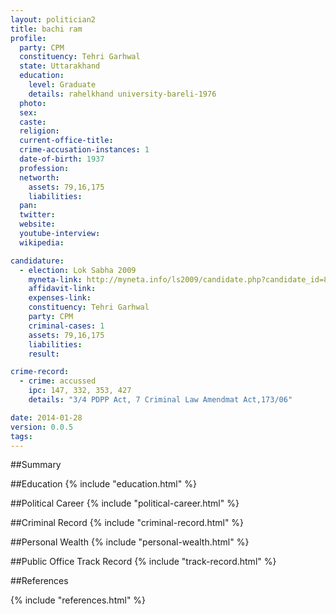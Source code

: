 ```yaml
---
layout: politician2
title: bachi ram
profile: 
  party: CPM
  constituency: Tehri Garhwal
  state: Uttarakhand
  education: 
    level: Graduate
    details: rahelkhand university-bareli-1976
  photo: 
  sex: 
  caste: 
  religion: 
  current-office-title: 
  crime-accusation-instances: 1
  date-of-birth: 1937
  profession: 
  networth: 
    assets: 79,16,175
    liabilities: 
  pan: 
  twitter: 
  website: 
  youtube-interview: 
  wikipedia: 

candidature: 
  - election: Lok Sabha 2009
    myneta-link: http://myneta.info/ls2009/candidate.php?candidate_id=8223
    affidavit-link: 
    expenses-link: 
    constituency: Tehri Garhwal 
    party: CPM
    criminal-cases: 1
    assets: 79,16,175
    liabilities: 
    result:  

crime-record: 
  - crime: accussed
    ipc: 147, 332, 353, 427
    details: "3/4 PDPP Act, 7 Criminal Law Amendmat Act,173/06" 

date: 2014-01-28
version: 0.0.5
tags: 
---
```

##Summary


##Education
{% include "education.html" %}


##Political Career
{% include "political-career.html" %}


##Criminal Record
{% include "criminal-record.html" %}


##Personal Wealth
{% include "personal-wealth.html" %}


##Public Office Track Record
{% include "track-record.html" %}


##References


{% include "references.html" %}